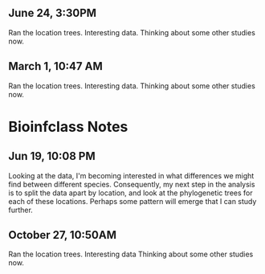 ## June 24, 3:30PM

Ran the location trees.
Interesting data.
Thinking about some other studies now.

## March 1, 10:47 AM

Ran the location trees.
Interesting data.
Thinking about some other studies now.


# Bioinfclass Notes


## Jun 19, 10:08 PM

Looking at the data, I'm becoming interested in what differences we might find between different species.
Consequently, my next step in the analysis is to split the data apart by location, and look at the
phylogenetic trees for each of these locations.
Perhaps some pattern will emerge that I can study further.

## October 27, 10:50AM
Ran the location trees.
Interesting data
Thinking about some other studies now.
